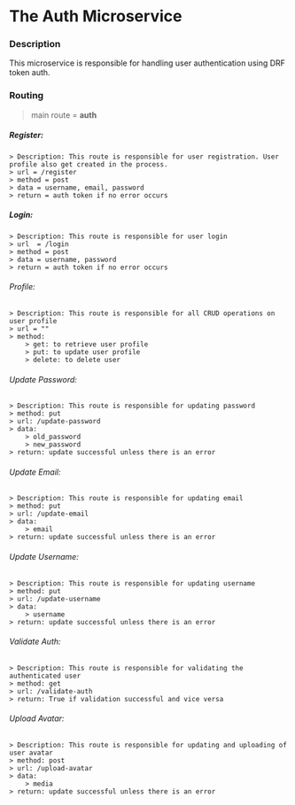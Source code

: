 # The Auth Microservice

### Description

This microservice is responsible for handling user authentication using DRF token auth.

### Routing

> main route = **auth**

##### Register:
    > Description: This route is responsible for user registration. User profile also get created in the process.
    > url = /register
    > method = post
    > data = username, email, password
    > return = auth token if no error occurs

##### Login:
    > Description: This route is responsible for user login
    > url  = /login
    > method = post
    > data = username, password
    > return = auth token if no error occurs

###### Profile:
    > Description: This route is responsible for all CRUD operations on user profile
    > url = ""
    > method: 
        > get: to retrieve user profile
        > put: to update user profile
        > delete: to delete user

###### Update Password:
    > Description: This route is responsible for updating password
    > method: put
    > url: /update-password
    > data:
        > old_password
        > new_password
    > return: update successful unless there is an error

###### Update Email:
    > Description: This route is responsible for updating email
    > method: put
    > url: /update-email
    > data:
        > email
    > return: update successful unless there is an error

###### Update Username:
    > Description: This route is responsible for updating username
    > method: put
    > url: /update-username
    > data:
        > username
    > return: update successful unless there is an error

######  Validate Auth:
    > Description: This route is responsible for validating the authenticated user
    > method: get
    > url: /validate-auth
    > return: True if validation successful and vice versa


###### Upload Avatar:
    > Description: This route is responsible for updating and uploading of user avatar
    > method: post
    > url: /upload-avatar
    > data:
        > media
    > return: update successful unless there is an error